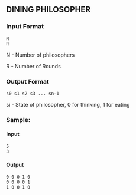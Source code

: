 ## DINING PHILOSOPHER 

### Input Format

```
N
R
```

N - Number of philosophers

R - Number of Rounds

### Output Format

```
s0 s1 s2 s3 ... sn-1
```

si - State of philosopher, 0 for thinking, 1 for eating

### Sample:


#### Input

```
5
3
```

#### Output

```
0 0 0 1 0
0 0 0 0 1
1 0 0 1 0
```